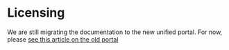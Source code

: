 ﻿# Licensing

We are still migrating the documentation to the new unified portal. For now, please
[see this article on the old portal](https://webpki.lacunasoftware.com/#/Documentation#licensing)
